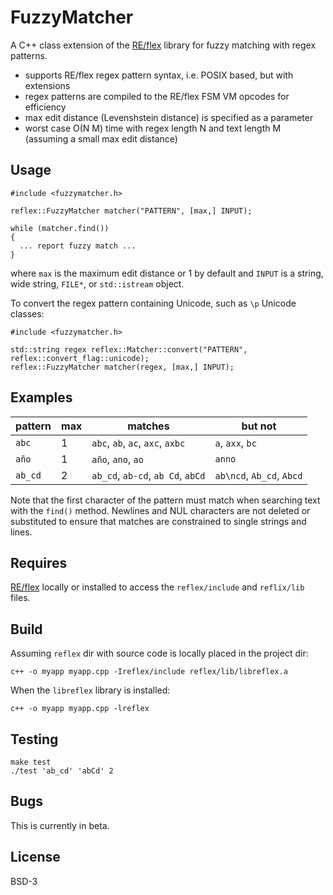 FuzzyMatcher
============

A C++ class extension of the [RE/flex](https://github.com/Genivia/RE-flex)
library for fuzzy matching with regex patterns.

- supports RE/flex regex pattern syntax, i.e. POSIX based, but with extensions
- regex patterns are compiled to the RE/flex FSM VM opcodes for efficiency
- max edit distance (Levenshstein distance) is specified as a parameter
- worst case O(N M) time with regex length N and text length M (assuming a small max edit distance)

Usage
-----

    #include <fuzzymatcher.h>

    reflex::FuzzyMatcher matcher("PATTERN", [max,] INPUT);

    while (matcher.find())
    {
      ... report fuzzy match ...
    }

where `max` is the maximum edit distance or 1 by default and `INPUT` is a
string, wide string, `FILE*`, or `std::istream` object.

To convert the regex pattern containing Unicode, such as `\p` Unicode classes:

    #include <fuzzymatcher.h>

    std::string regex reflex::Matcher::convert("PATTERN", reflex::convert_flag::unicode);
    reflex::FuzzyMatcher matcher(regex, [max,] INPUT);

Examples
--------

pattern | max | matches                           | but not
------- | --- | --------------------------------- | ---------------------------
`abc`   | 1   | `abc`, `ab`, `ac`, `axc`, `axbc`  | `a`, `axx`, `bc`
`año`   | 1   | `año`, `ano`, `ao`                | `anno`
`ab_cd` | 2   | `ab_cd`, `ab-cd`, `ab Cd`, `abCd` | `ab\ncd`, `Ab_cd`, `Abcd`

Note that the first character of the pattern must match when searching text
with the `find()` method.  Newlines and NUL characters are not deleted or
substituted to ensure that matches are constrained to single strings and lines.

Requires
--------

[RE/flex](https://github.com/Genivia/RE-flex) locally or installed to access
the `reflex/include` and `reflix/lib` files.

Build
-----

Assuming `reflex` dir with source code is locally placed in the project dir:

    c++ -o myapp myapp.cpp -Ireflex/include reflex/lib/libreflex.a

When the `libreflex` library is installed:

    c++ -o myapp myapp.cpp -lreflex

Testing
-------

    make test
    ./test 'ab_cd' 'abCd' 2

Bugs
----

This is currently in beta.

License
-------

BSD-3
